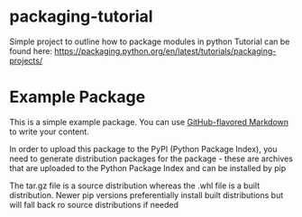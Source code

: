 # packaging-tutorial
Simple project to outline how to package modules in python
Tutorial can be found here: https://packaging.python.org/en/latest/tutorials/packaging-projects/

# Example Package

This is a simple example package. You can use
[GitHub-flavored Markdown](https://guides.github.com/features/mastering-markdown/)
to write your content. 

In order to upload this package to the PyPI (Python Package Index), you need to generate distribution
packages for the package - these are archives that are uploaded to the Python Package Index and can be installed by pip

The tar.gz file is a source distribution whereas the .whl file is a built distribution. 
Newer pip versions preferentially install built distributions but will fall back ro source distributions if needed